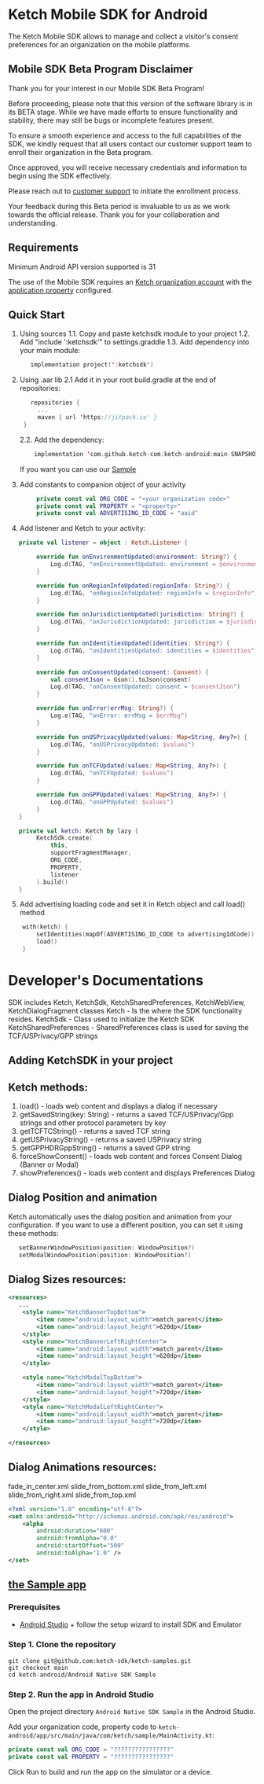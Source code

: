 # Ketch Mobile SDK for Android

The Ketch Mobile SDK allows to manage and collect a visitor's consent preferences for an organization on the mobile platforms.

## Mobile SDK Beta Program Disclaimer

Thank you for your interest in our Mobile SDK Beta Program!

Before proceeding, please note that this version of the software library is in its
BETA stage. While we have made efforts to ensure functionality and stability,
there may still be bugs or incomplete features present.

To ensure a smooth experience and access to the full capabilities of the SDK,
we kindly request that all users contact our customer support team
to enroll their organization in the Beta program.

Once approved, you will receive necessary credentials and information to begin
using the SDK effectively.

Please reach out to [customer support](mailto:support@ketch.com) to initiate the enrollment process.

Your feedback during this Beta period is invaluable to us as we work towards the official release.
Thank you for your collaboration and understanding.

## Requirements

Minimum Android API version supported is 31

The use of the Mobile SDK requires an [Ketch organization account](https://app.ketch.com/settings/organization)
with the [application property](https://app.ketch.com/deployment/applications)  configured.

## Quick Start

1. Using sources
   1.1. Copy and paste ketchsdk module to your project
   1.2. Add "include ':ketchsdk'" to settings.graddle
   1.3. Add dependency into your main module:
    ```kotlin
       implementation project(':ketchsdk')
    ```
2. Using .aar lib
   2.1 Add it in your root build.gradle at the end of repositories: 
   ```kotlin
      repositories {
        ...
        maven { url 'https://jitpack.io' }
    }
   ```   
   2.2. Add the dependency:
    ```kotlin
        implementation 'com.github.ketch-com:ketch-android:main-SNAPSHOT'
    ```
   
   If you want you can use our [Sample](https://github.com/ketch-sdk/ketch-samples)

3. Add constants to companion object of your activity
```kotlin
        private const val ORG_CODE = "<your organization code>"
        private const val PROPERTY = "<property>"
        private const val ADVERTISING_ID_CODE = "aaid"
```
4. Add listener and Ketch to your activity:
```kotlin
   private val listener = object : Ketch.Listener {

        override fun onEnvironmentUpdated(environment: String?) {
            Log.d(TAG, "onEnvironmentUpdated: environment = $environment")
        }

        override fun onRegionInfoUpdated(regionInfo: String?) {
            Log.d(TAG, "onRegionInfoUpdated: regionInfo = $regionInfo")
        }

        override fun onJurisdictionUpdated(jurisdiction: String?) {
            Log.d(TAG, "onJurisdictionUpdated: jurisdiction = $jurisdiction")
        }

        override fun onIdentitiesUpdated(identities: String?) {
            Log.d(TAG, "onIdentitiesUpdated: identities = $identities")
        }

        override fun onConsentUpdated(consent: Consent) {
            val consentJson = Gson().toJson(consent)
            Log.d(TAG, "onConsentUpdated: consent = $consentJson")
        }

        override fun onError(errMsg: String?) {
            Log.e(TAG, "onError: errMsg = $errMsg")
        }

        override fun onUSPrivacyUpdated(values: Map<String, Any?>) {
            Log.d(TAG, "onUSPrivacyUpdated: $values")
        }

        override fun onTCFUpdated(values: Map<String, Any?>) {
            Log.d(TAG, "onTCFUpdated: $values")
        }

        override fun onGPPUpdated(values: Map<String, Any?>) {
            Log.d(TAG, "onGPPUpdated: $values")
        }
   }

   private val ketch: Ketch by lazy {
        KetchSdk.create(
            this,
            supportFragmentManager,
            ORG_CODE,
            PROPERTY,
            listener
        ).build()
   }
```
5. Add advertising loading code and set it in Ketch object and call load() method
```kotlin
    with(ketch) {
        setIdentities(mapOf(ADVERTISING_ID_CODE to advertisingIdCode))
        load()
    }
```

# Developer's Documentations

SDK includes Ketch, KetchSdk, KetchSharedPreferences, KetchWebView, KetchDialogFragment classes 
Ketch - Is the where the SDK functionality resides. 
KetchSdk - Class used to initialize the Ketch SDK 
KetchSharedPreferences - SharedPreferences class is used for saving the TCF/USPrivacy/GPP strings

## Adding KetchSDK in your project

## Ketch methods:
1. load() - loads web content and displays a dialog if necessary
1. getSavedString(key: String) - returns a saved TCF/USPrivacy/Gpp strings and other protocol parameters by key
2. getTCFTCString() - returns a saved TCF string
3. getUSPrivacyString() - returns a saved USPrivacy string
4. getGPPHDRGppString() - returns a saved GPP string
5. forceShowConsent() - loads web content and forces Consent Dialog (Banner or Modal) 
6. showPreferences() - loads web content and displays Preferences Dialog

## Dialog Position and animation
Ketch automatically uses the dialog position and animation from your configuration.
If you want to use a different position, you can set it using these methods:
```kotlin
   setBannerWindowPosition(position: WindowPosition?)
   setModalWindowPosition(position: WindowPosition?)
```

## Dialog Sizes resources:
```xml
<resources>
   ...
    <style name="KetchBannerTopBottom">
        <item name="android:layout_width">match_parent</item>
        <item name="android:layout_height">620dp</item>
    </style>
    <style name="KetchBannerLeftRightCenter">
        <item name="android:layout_width">match_parent</item>
        <item name="android:layout_height">620dp</item>
    </style>

    <style name="KetchModalTopBottom">
        <item name="android:layout_width">match_parent</item>
        <item name="android:layout_height">720dp</item>
    </style>
    <style name="KetchModalLeftRightCenter">
        <item name="android:layout_width">match_parent</item>
        <item name="android:layout_height">720dp</item>
    </style>

</resources>
```
## Dialog Animations resources:
fade_in_center.xml
slide_from_bottom.xml
slide_from_left.xml
slide_from_right.xml
slide_from_top.xml

```xml
<?xml version="1.0" encoding="utf-8"?>
<set xmlns:android="http://schemas.android.com/apk/res/android">
    <alpha
        android:duration="600"
        android:fromAlpha="0.0"
        android:startOffset="500"
        android:toAlpha="1.0" />
</set>
```

## [the Sample app](https://github.com/ketch-sdk/ketch-samples)

### Prerequisites
- [Android Studio](https://developer.android.com/studio) + follow the setup wizard to install SDK and Emulator

### Step 1. Clone the repository

```
git clone git@github.com:ketch-sdk/ketch-samples.git
git checkout main
cd ketch-android/Android Native SDK Sample
```

### Step 2. Run the app in Android Studio

Open the project directory `Android Native SDK Sample` in the Android Studio.

Add your organization code, property code to
`ketch-android/app/src/main/java/com/ketch/sample/MainActivity.kt`:

```kotlin
private const val ORG_CODE = "????????????????"
private const val PROPERTY = "????????????????"
```

Click Run to build and run the app on the simulator or a device.
